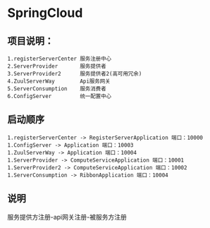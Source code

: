 # SpringCloud
## 项目说明：
    1.registerServerCenter 服务注册中心
    2.ServerProvider       服务提供者
    3.ServerProvider2      服务提供者2(高可用冗余)
    4.ZuulServerWay        Api服务网关
    5.ServerConsumption    服务消费者
    6.ConfigServer         统一配置中心
    
## 启动顺序
    1.registerServerCenter -> RegisterServerApplication 端口：10000
    1.ConfigServer -> Application 端口：10003
    1.ZuulServerWay -> Application 端口：10004
    1.ServerProvider -> ComputeServiceApplication 端口：10001
    1.ServerProvider2 -> ComputeServiceApplication 端口：10002
    1.ServerConsumption -> RibbonApplication 端口：10004

## 说明
   服务提供方注册-api网关注册-被服务方注册
